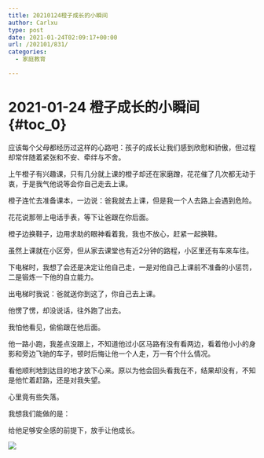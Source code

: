 ```yaml
---
title: 20210124橙子成长的小瞬间
author: Carlxu
type: post
date: 2021-01-24T02:09:17+00:00
url: /202101/831/
categories:
  - 家庭教育

---
```

# 2021-01-24 橙子成长的小瞬间 {#toc_0}

应该每个父母都经历过这样的心路吧：孩子的成长让我们感到欣慰和骄傲，但过程却常伴随着紧张和不安、牵绊与不舍。

上午橙子有兴趣课，只有几分就上课的橙子却还在家磨蹭，花花催了几次都无动于衷，于是我气他说等会你自己走去上课。

<!--more-->

橙子连忙去准备课本，一边说：爸我就去上课，但是我一个人去路上会遇到危险。

花花说那带上电话手表，等下让爸跟在你后面。

橙子边换鞋子，边用求助的眼神看着我，我也不放心，赶紧一起换鞋。

虽然上课就在小区旁，但从家去课堂也有近2分钟的路程，小区里还有车来车往。

下电梯时，我想了会还是决定让他自己走，一是对他自己上课前不准备的小惩罚，二是锻炼一下他的自立能力。

出电梯时我说：爸就送你到这了，你自己去上课。

他愣了愣，却没说话，往外跑了出去。

我怕他看见，偷偷跟在他后面。

他一路小跑，我差点没跟上，不知道他过小区马路有没有看两边，看着他小小的身影和旁边飞驰的车子，顿时后悔让他一个人走，万一有个什么情况。

看他顺利地到达目的地才放下心来。原以为他会回头看我在不，结果却没有，不知是他忙着赶路，还是对我失望。

心里竟有些失落。

我想我们能做的是：

给他足够安全感的前提下，放手让他成长。

![][1]

 [1]: https://carlxu.cn/wp-content/uploads/2021/01/16114786830519.jpg